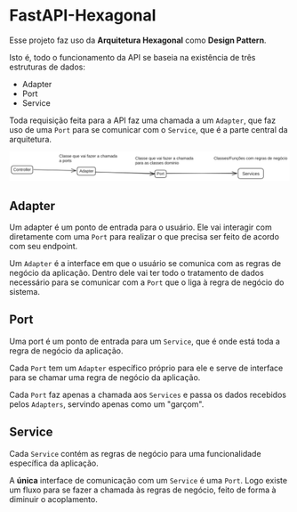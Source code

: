 # FastAPI-Hexagonal
Esse projeto faz uso da **Arquitetura Hexagonal** como **Design Pattern**.

Isto é, todo o funcionamento da API se baseia na existência de três estruturas de dados:
- Adapter
- Port
- Service

Toda requisição feita para a API faz uma chamada a um `Adapter`, que faz uso de uma `Port` para se comunicar com o `Service`, que é a parte central da arquitetura.

![Desenho da Arquitetura](docs/ArquiteturadoProjeto.png)

## Adapter
Um adapter é um ponto de entrada para o usuário. Ele vai interagir com diretamente com uma `Port` para realizar o que precisa ser feito de acordo com seu endpoint.

Um `Adapter` é a interface em que o usuário se comunica com as regras de negócio da aplicação. Dentro dele vai ter todo o tratamento de dados necessário para se comunicar com a `Port` que o liga à regra de negócio do sistema.

## Port
Uma port é um ponto de entrada para um `Service`, que é onde está toda a regra de negócio da aplicação. 

Cada `Port` tem um `Adapter` específico próprio para ele e serve de interface para se chamar uma regra de negócio da aplicação. 

Cada `Port` faz apenas a chamada aos `Services` e passa os dados recebidos pelos `Adapters`, servindo apenas como um "garçom".

## Service
Cada `Service` contém as regras de negócio para uma funcionalidade específica da aplicação. 

A **única** interface de comunicação com um `Service` é uma `Port`. Logo existe um fluxo para se fazer a chamada às regras de negócio, feito de forma à diminuir o acoplamento.